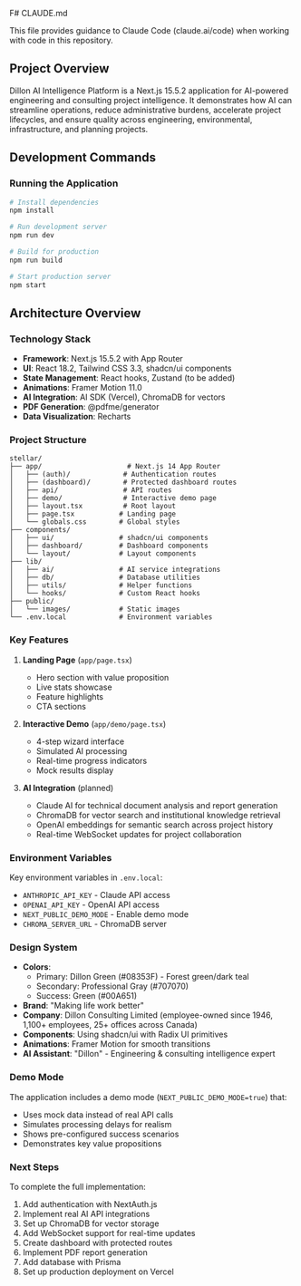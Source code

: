 F# CLAUDE.md

This file provides guidance to Claude Code (claude.ai/code) when working with code in this repository.

## Project Overview

Dillon AI Intelligence Platform is a Next.js 15.5.2 application for AI-powered engineering and consulting project intelligence. It demonstrates how AI can streamline operations, reduce administrative burdens, accelerate project lifecycles, and ensure quality across engineering, environmental, infrastructure, and planning projects.

## Development Commands

### Running the Application
```bash
# Install dependencies
npm install

# Run development server
npm run dev

# Build for production
npm run build

# Start production server
npm start
```

## Architecture Overview

### Technology Stack
- **Framework**: Next.js 15.5.2 with App Router
- **UI**: React 18.2, Tailwind CSS 3.3, shadcn/ui components
- **State Management**: React hooks, Zustand (to be added)
- **Animations**: Framer Motion 11.0
- **AI Integration**: AI SDK (Vercel), ChromaDB for vectors
- **PDF Generation**: @pdfme/generator
- **Data Visualization**: Recharts

### Project Structure
```
stellar/
├── app/                     # Next.js 14 App Router
│   ├── (auth)/             # Authentication routes
│   ├── (dashboard)/        # Protected dashboard routes
│   ├── api/                # API routes
│   ├── demo/               # Interactive demo page
│   ├── layout.tsx          # Root layout
│   ├── page.tsx           # Landing page
│   └── globals.css        # Global styles
├── components/
│   ├── ui/                # shadcn/ui components
│   ├── dashboard/         # Dashboard components
│   └── layout/            # Layout components
├── lib/
│   ├── ai/                # AI service integrations
│   ├── db/                # Database utilities
│   ├── utils/             # Helper functions
│   └── hooks/             # Custom React hooks
├── public/
│   └── images/            # Static images
└── .env.local             # Environment variables
```

### Key Features

1. **Landing Page** (`app/page.tsx`)
   - Hero section with value proposition
   - Live stats showcase
   - Feature highlights
   - CTA sections

2. **Interactive Demo** (`app/demo/page.tsx`)
   - 4-step wizard interface
   - Simulated AI processing
   - Real-time progress indicators
   - Mock results display

3. **AI Integration** (planned)
   - Claude AI for technical document analysis and report generation
   - ChromaDB for vector search and institutional knowledge retrieval
   - OpenAI embeddings for semantic search across project history
   - Real-time WebSocket updates for project collaboration

### Environment Variables

Key environment variables in `.env.local`:
- `ANTHROPIC_API_KEY` - Claude API access
- `OPENAI_API_KEY` - OpenAI API access
- `NEXT_PUBLIC_DEMO_MODE` - Enable demo mode
- `CHROMA_SERVER_URL` - ChromaDB server

### Design System

- **Colors**:
  - Primary: Dillon Green (#08353F) - Forest green/dark teal
  - Secondary: Professional Gray (#707070)
  - Success: Green (#00A651)
- **Brand**: "Making life work better"
- **Company**: Dillon Consulting Limited (employee-owned since 1946, 1,100+ employees, 25+ offices across Canada)
- **Components**: Using shadcn/ui with Radix UI primitives
- **Animations**: Framer Motion for smooth transitions
- **AI Assistant**: "Dillon" - Engineering & consulting intelligence expert

### Demo Mode

The application includes a demo mode (`NEXT_PUBLIC_DEMO_MODE=true`) that:
- Uses mock data instead of real API calls
- Simulates processing delays for realism
- Shows pre-configured success scenarios
- Demonstrates key value propositions

### Next Steps

To complete the full implementation:
1. Add authentication with NextAuth.js
2. Implement real AI API integrations
3. Set up ChromaDB for vector storage
4. Add WebSocket support for real-time updates
5. Create dashboard with protected routes
6. Implement PDF report generation
7. Add database with Prisma
8. Set up production deployment on Vercel